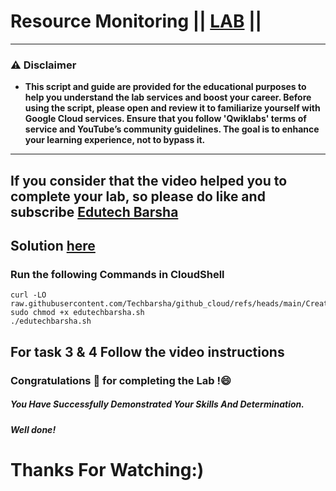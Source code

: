 # Resource Monitoring || [LAB](https://www.cloudskillsboost.google/catalog_lab/5632) ||
---
### ⚠️ Disclaimer
- **This script and guide are provided for  the educational purposes to help you understand the lab services and boost your career. Before using the script, please open and review it to familiarize yourself with Google Cloud services. Ensure that you follow 'Qwiklabs' terms of service and YouTube’s community guidelines. The goal is to enhance your learning experience, not to bypass it.**
---

## If you consider that the video helped you to complete your lab, so please do like and subscribe [Edutech Barsha](https://www.youtube.com/@edutechbarsha)
## Solution [here](https://youtu.be/Fg3N5NcWKuU)

### Run the following Commands in CloudShell

```
curl -LO raw.githubusercontent.com/Techbarsha/github_cloud/refs/heads/main/Create%20a%20Secure%20Data%20Lake%20on%20Cloud%20Storage%3A%20Challenge%20Lab/edutechbarsha.sh
sudo chmod +x edutechbarsha.sh
./edutechbarsha.sh
```
## For task 3 & 4 Follow the video instructions

### Congratulations 🎉 for completing the Lab !😄

##### *You Have Successfully Demonstrated Your Skills And Determination.*

#### *Well done!*

# Thanks For Watching:)
